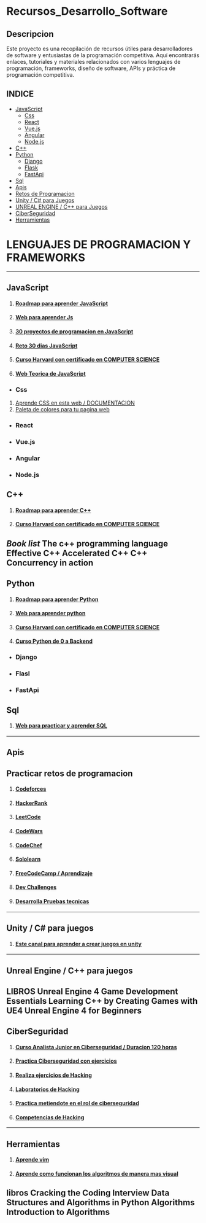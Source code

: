 # Recursos_Desarrollo_Software
## Descripcion
Este proyecto es una recopilación de recursos útiles para desarrolladores de software y entusiastas de la programación competitiva. Aquí encontrarás enlaces, tutoriales y materiales relacionados con varios lenguajes de programación, frameworks, diseño de software, APIs y práctica de programación competitiva.

## INDICE

  * [JavaScript](#JavaScript)
    - [Css](#Css)
    - [React](#React)
    - [Vue.js](#Vue)
    - [Angular](#Angular)
    - [Node.js](#Node.js)
  * [C++](#C++)
  * [Python](#Python)
    - [Django](#Django)
    - [Flask](#Flask)
    - [FastApi](#FastApi)
  * [Sql](#Sql)
  * [Apis](#Apis)
  * [Retos de Programacion](#programacion)
  * [Unity / C# para Juegos](#Unity)
  * [UNREAL ENGINE / C++ para Juegos](#UE)
  * [CiberSeguridad](#Ciberseguridad)
  * [Herramientas](#herramientas)


# LENGUAJES DE PROGRAMACION Y FRAMEWORKS
-------------------------------------------------------------------------------------------------------
## JavaScript
<a name="JavaScript"></a>
1. #### [Roadmap para aprender JavaScript](https://roadmap.sh/javascript)
2. #### [Web para aprender Js](https://lenguajejs.com/)
4. #### [30 proyectos de programacion en JavaScript](https://github.com/Asabeneh/30-Days-Of-JavaScript)
5. #### [Reto 30 dias JavaScript](https://github.com/Asabeneh/30-Days-Of-JavaScript)
6. #### [Curso Harvard con certificado en COMPUTER SCIENCE](https://pll.harvard.edu/course/cs50-introduction-computer-science)
7. #### [Web Teorica de JavaScript](https://es.javascript.info/)
  - ### Css
  <a name="Css"></a>
  1. [Aprende CSS en esta web / DOCUMENTACION](https://web.dev/learn/css?hl=es)
  2. [Paleta de colores para tu pagina web](https://uicolors.app/create)
  - ### React
  <a name="React"></a>
  - ### Vue.js
  <a name="Vue"></a>
  - ### Angular
  <a name="Angular"></a>
  - ### Node.js
  <a name="Node.js"></a>
-------------------------------------------------------------------------------------------------------
## C++
<a name="C++"></a>
1. #### [Roadmap para aprender C++](https://miro.com/app/board/o9J_lpap34Q=/)
2. #### [Curso Harvard con certificado en COMPUTER SCIENCE](https://pll.harvard.edu/course/cs50-introduction-computer-science)
_Book list_
The c++ programming language
Effective C++
Accelerated C++
C++ Concurrency in action
-------------------------------------------------------------------------------------------------------
## Python 
<a name="Python"></a>
1. #### [Roadmap para aprender Python](https://roadmap.sh/python)
2. #### [Web para aprender python](https://realpython.com/)
3. #### [Curso Harvard con certificado en COMPUTER SCIENCE](https://pll.harvard.edu/course/cs50-introduction-computer-science)
4. #### [Curso Python de 0 a Backend](https://www.youtube.com/watch?v=Kp4Mvapo5kc&list=PLNdFk2_brsRdgQXLIlKBXQDeRf3qvXVU_&ab_channel=MoureDevbyBraisMoure)
  - ### Django
  <a name="Django"></a>
  - ### Flasl
  <a name="Flask"></a>
  - ### FastApi
  <a name="FastApi"></a>
 -------------------------------------------------------------------------------------------------------
## Sql
<a name="Sql"></a>
1. #### [Web para practicar y aprender SQL](https://www.sql-easy.com/es/)
-------------------------------------------------------------------------------------------------------
## Apis
<a name="Apis"></a>
-------------------------------------------------------------------------------------------------------
## Practicar retos de programacion
<a name="programacion"></a>
1. #### [Codeforces](https://codeforces.com/)
2. #### [HackerRank](https://www.hackerrank.com/)
3. #### [LeetCode](https://leetcode.com/)
4. #### [CodeWars](https://www.codewars.com/)
5. #### [CodeChef](https://www.codechef.com/)
6. #### [Sololearn](https://www.sololearn.com/)
7. #### [FreeCodeCamp / Aprendizaje](https://www.freecodecamp.org/)
8. #### [Dev Challenges](https://devchallenges.io/challenges)
9. #### [Desarrolla Pruebas tecnicas](https://pruebastecnicas.com/)
-------------------------------------------------------------------------------------------------------
## Unity / C# para juegos
<a name="Unity"></a>
1. #### [Este canal para aprender a crear juegos en unity](https://www.youtube.com/@TheLowis)
-------------------------------------------------------------------------------------------------------
## Unreal Engine / C++ para juegos
<a name="UE"></a>
LIBROS
Unreal Engine 4 Game Development Essentials
Learning C++ by Creating Games with UE4
Unreal Engine 4 for Beginners
-------------------------------------------------------------------------------------------------------
## CiberSeguridad
<a name="Ciberseguridad"></a>
1. #### [Curso Analista Junior en Ciberseguridad / Duracion 120 horas](https://skillsforall.com/career-path/cybersecurity?courseLang=es-XL)
2. #### [Practica Ciberseguridad con ejercicios](https://hackrocks.com/)
3. #### [Realiza ejercicios de Hacking](https://overthewire.org/wargames/bandit/)
4. #### [Laboratorios de Hacking](http://labs.gf0s.com/)
5. #### [Practica metiendote en el rol de ciberseguridad](https://defendtheweb.net/)
6. #### [Competencias de Hacking](https://ctftime.org/)
-------------------------------------------------------------------------------------------------------
## Herramientas
<a name="herramientas"></a>
1. #### [Aprende vim](https://www.openvim.com/)
2. #### [Aprende como funcionan los algoritmos de manera mas visual](https://visualgo.net/en)

libros
Cracking the Coding Interview
Data Structures and Algorithms in Python
Algorithms
Introduction to Algorithms
-------------------------------------------------------------------------------------------------------
